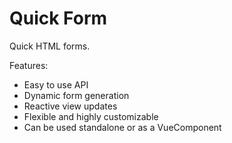 # Quick Form

Quick HTML forms.

Features:
- Easy to use API
- Dynamic form generation
- Reactive view updates
- Flexible and highly customizable
- Can be used standalone or as a VueComponent
